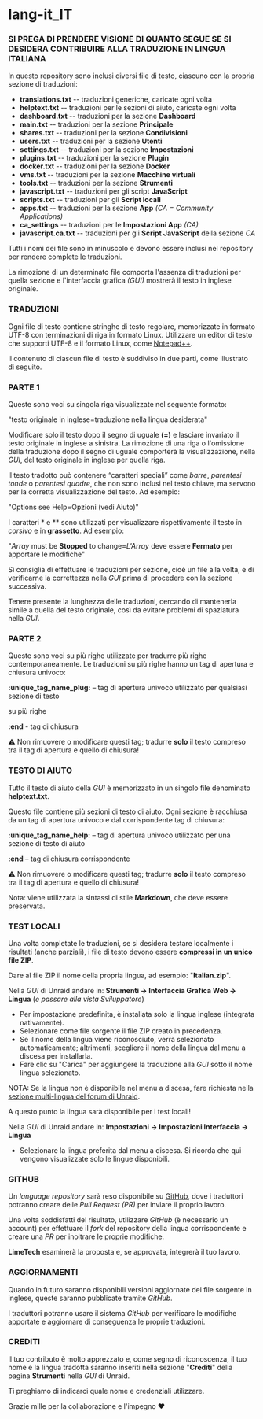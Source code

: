 # lang-it_IT

### SI PREGA DI PRENDERE VISIONE DI QUANTO SEGUE SE SI DESIDERA CONTRIBUIRE ALLA TRADUZIONE IN LINGUA ITALIANA

In questo repository sono inclusi diversi file di testo, ciascuno con la propria sezione di traduzioni:

- **translations.txt** 	--	traduzioni generiche, caricate ogni volta
- **helptext.txt**		--	traduzioni per le sezioni di aiuto, caricate ogni volta
- **dashboard.txt**		--	traduzioni per la sezione **Dashboard**
- **main.txt**			--	traduzioni per la sezione **Principale**
- **shares.txt**		--	traduzioni per la sezione **Condivisioni**
- **users.txt**			--	traduzioni per la sezione **Utenti**
- **settings.txt**		--	traduzioni per la sezione **Impostazioni**
- **plugins.txt**		--	traduzioni per la sezione **Plugin**
- **docker.txt**		--	traduzioni per la sezione **Docker**
- **vms.txt**			--	traduzioni per la sezione **Macchine virtuali**
- **tools.txt**			--	traduzioni per la sezione **Strumenti**
- **javascript.txt**	--	traduzioni per gli script **JavaScript**
- **scripts.txt**		--	traduzioni per gli **Script locali**
- **apps.txt**			--	traduzioni per la sezione **App** *(CA = Community Applications)*
- **ca_settings**		--	traduzioni per le **Impostazioni App** *(CA)*
- **javascript.ca.txt**	--	traduzioni per gli **Script JavaScript** della sezione *CA*

Tutti i nomi dei file sono in minuscolo e devono essere inclusi nel repository per rendere complete le traduzioni.

La rimozione di un determinato file comporta l'assenza di traduzioni per quella sezione e l'interfaccia grafica *(GUI)* mostrerà il testo in inglese originale.


### TRADUZIONI

Ogni file di testo contiene stringhe di testo regolare, memorizzate in formato UTF-8 con terminazioni di riga in formato Linux.
Utilizzare un editor di testo che supporti UTF-8 e il formato Linux, come [Notepad++](https://notepad-plus-plus.org/downloads).

Il contenuto di ciascun file di testo è suddiviso in due parti, come illustrato di seguito.


### PARTE 1

Queste sono voci su singola riga visualizzate nel seguente formato:

"testo originale in inglese=traduzione nella lingua desiderata"

Modificare solo il testo dopo il segno di uguale **(=)** e lasciare invariato il testo originale in inglese a sinistra.
La rimozione di una riga o l'omissione della traduzione dopo il segno di uguale comporterà la visualizzazione, nella *GUI*, del testo originale in inglese per quella riga.

Il testo tradotto può contenere “caratteri speciali” come *barre*, *parentesi tonde* o *parentesi quadre*, che non sono inclusi nel testo chiave, ma servono per la corretta visualizzazione del testo.
Ad esempio:

"Options see Help=Opzioni (vedi Aiuto)"

I caratteri \* e \*\* sono utilizzati per visualizzare rispettivamente il testo in *corsivo* e in **grassetto**.
Ad esempio:

"*Array* must be **Stopped** to change=*L'Array* deve essere **Fermato** per apportare le modifiche"

Si consiglia di effettuare le traduzioni per sezione, cioè un file alla volta, e di verificarne la correttezza nella *GUI* prima di procedere con la sezione successiva.

Tenere presente la lunghezza delle traduzioni, cercando di mantenerla simile a quella del testo originale, così da evitare problemi di spaziatura nella *GUI*.


### PARTE 2

Queste sono voci su più righe utilizzate per tradurre più righe contemporaneamente.
Le traduzioni su più righe hanno un tag di apertura e chiusura univoco:

**:unique_tag_name_plug:** – tag di apertura univoco utilizzato per qualsiasi sezione di testo 

su più righe

**:end**    - tag di chiusura

⚠️ Non rimuovere o modificare questi tag; tradurre **solo** il testo compreso tra il tag di apertura e quello di chiusura!


### TESTO DI AIUTO

Tutto il testo di aiuto della *GUI* è memorizzato in un singolo file denominato **helptext.txt**.

Questo file contiene più sezioni di testo di aiuto.
Ogni sezione è racchiusa da un tag di apertura univoco e dal corrispondente tag di chiusura:

**:unique_tag_name_help:**	– tag di apertura univoco utilizzato per una sezione di testo di aiuto

**:end**	– tag di chiusura corrispondente

⚠️ Non rimuovere o modificare questi tag; tradurre **solo** il testo compreso tra il tag di apertura e quello di chiusura!

Nota: viene utilizzata la sintassi di stile **Markdown**, che deve essere preservata.


### TEST LOCALI

Una volta completate le traduzioni, se si desidera testare localmente i risultati (anche parziali), i file di testo devono essere **compressi in un unico file ZIP**.

Dare al file ZIP il nome della propria lingua, ad esempio: "**Italian.zip**".

Nella *GUI* di Unraid andare in: **Strumenti -> Interfaccia Grafica Web -> Lingua** (*e passare alla vista Sviluppatore*)

- Per impostazione predefinita, è installata solo la lingua inglese (integrata nativamente).
- Selezionare come file sorgente il file ZIP creato in precedenza.
- Se il nome della lingua viene riconosciuto, verrà selezionato automaticamente; altrimenti, scegliere il nome della lingua dal menu a discesa per installarla.
- Fare clic su "Carica" per aggiungere la traduzione alla *GUI* sotto il nome lingua selezionato.

NOTA: Se la lingua non è disponibile nel menu a discesa, fare richiesta nella [sezione multi-lingua del forum di Unraid](https://forums.unraid.net/forum/75-multi-language-section/).

A questo punto la lingua sarà disponibile per i test locali!

Nella *GUI* di Unraid andare in: **Impostazioni -> Impostazioni Interfaccia -> Lingua**

- Selezionare la lingua preferita dal menu a discesa. Si ricorda che qui vengono visualizzate solo le lingue disponibili.


### GITHUB

Un *language repository* sarà reso disponibile su [GitHub](https://github.com/unraid), dove i traduttori potranno creare delle *Pull Request (PR)* per inviare il proprio lavoro.

Una volta soddisfatti del risultato, utilizzare *GitHub* (è necessario un account) per effettuare il *fork* del repository della lingua corrispondente e creare una *PR* per inoltrare le proprie modifiche.

**LimeTech** esaminerà la proposta e, se approvata, integrerà il tuo lavoro.


### AGGIORNAMENTI

Quando in futuro saranno disponibili versioni aggiornate dei file sorgente in inglese, queste saranno pubblicate tramite *GitHub*.

I traduttori potranno usare il sistema *GitHub* per verificare le modifiche apportate e aggiornare di conseguenza le proprie traduzioni.


### CREDITI

Il tuo contributo è molto apprezzato e, come segno di riconoscenza, il tuo nome e la lingua tradotta saranno inseriti nella sezione "**Crediti**" della pagina **Strumenti** nella *GUI* di Unraid.

Ti preghiamo di indicarci quale nome e credenziali utilizzare.

Grazie mille per la collaborazione e l'impegno ❤️
